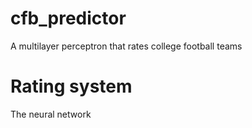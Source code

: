 # cfb_predictor
A multilayer perceptron that rates college football teams

# Rating system
The neural network
